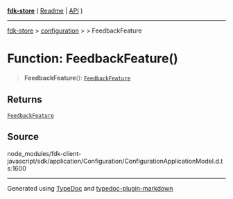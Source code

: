 [**fdk-store**](../../../README.md) ( [Readme](../../../README.md) \| [API](../../../API.md) )

---

[fdk-store](../../../API.md) > [configuration](../../README.md) > [<internal>](../README.md) > FeedbackFeature

# Function: FeedbackFeature()

> **FeedbackFeature**(): [`FeedbackFeature`](../type-aliases/type-alias.FeedbackFeature.md)

## Returns

[`FeedbackFeature`](../type-aliases/type-alias.FeedbackFeature.md)

## Source

node_modules/fdk-client-javascript/sdk/application/Configuration/ConfigurationApplicationModel.d.ts:1600

---

Generated using [TypeDoc](https://typedoc.org/) and [typedoc-plugin-markdown](https://www.npmjs.com/package/typedoc-plugin-markdown)
